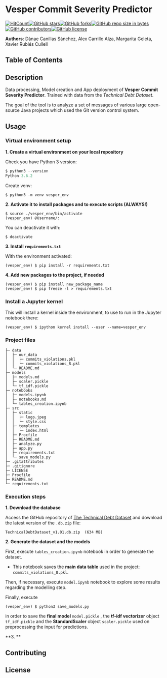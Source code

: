 # Vesper Commit Severity Predictor

[![HitCount](http://hits.dwyl.io/margaritageleta/vesper-tech-debt.svg)](http://hits.dwyl.io/margaritageleta/vesper-tech-debt)[![GitHub stars](https://img.shields.io/github/stars/margaritageleta/vesper-tech-debt.svg)](https://GitHub.com/margaritageleta/vesper-tech-debt/stargazers/)[![GitHub forks](https://img.shields.io/github/forks/margaritageleta/vesper-tech-debt.svg)](https://GitHub.com/margaritageleta/vesper-tech-debt/network/)[![GitHub repo size in bytes](https://img.shields.io/github/repo-size/margaritageleta/vesper-tech-debt.svg)](https://github.com/margaritageleta/vesper-tech-debt)[![GitHub contributors](https://img.shields.io/github/contributors/margaritageleta/vesper-tech-debt.svg)](https://GitHub.com/margaritageleta/vesper-tech-debt/graphs/contributors/)[![GitHub license](https://img.shields.io/github/license/margaritageleta/vesper-tech-debt.svg)](https://github.com/margaritageleta/vesper-tech-debt/blob/master/LICENSE)



**Authors**: Dànae Canillas Sánchez, Alex Carrillo Alza, Margarita Geleta, Xavier Rubiés Cullell





## Table of Contents





## Description

Data processing, Model creation and App deployment of **Vesper Commit Severity Predictor**. Trained with data from the *Technical Debt Dataset*.

The goal of the tool is to analyze a set of messages of various large open-source Java projects which used the Git version control system.



## Usage

### Virtual environment setup

**1. Create a virtual environment on your local repository**

Check you have Python 3 version:

```py
$ python3 --version
Python 3.6.2
```

Create venv:

```
$ python3 -m venv vesper_env
```



**2. Activate it to install packages and to execute scripts (ALWAYS!)**

```
$ source ./vesper_env/bin/activate
(vesper_env) @Username/:
```

You can deactivate it with:

```
$ deactivate
```



**3. Install `requirements.txt`**

With the environment activated:

```
(vesper_env) $ pip install -r requirements.txt 
```



**4. Add new packages to the project, if needed**

```
(vesper_env) $ pip install new_package_name
(vesper_env) $ pip freeze -l > requirements.txt 
```

### Install a Jupyter kernel

This will install a kernel inside the environment, to use to run in the Jupyter notebook there:

```
(vesper_env) $ ipython kernel install --user --name=vesper_env
```



### Project files

```
├─ data
│  ├─ our_data
│  │  ├─ commits_violations.pkl
│  │  └─ commits_violations_8.pkl
│  └─ README.md
├─ models
│  ├─ models.md
│  ├─ scaler.pickle
│  └─ tf_idf.pickle
├─ notebooks
│  ├─ models.ipynb
│  ├─ notebooks.md
│  └─ tables_creation.ipynb
├─ src
│  ├─ static
│  │  ├─ logo.jpeg
│  │  └─ style.css
│  ├─ templates
│  │  └─ index.html
│  ├─ Procfile
│  ├─ README.md
│  ├─ analyze.py
│  ├─ app.py
│  ├─ requirements.txt
│  └─ save_models.py
├─ .gitattributes
├─ .gitignore
├─ LICENSE
├─ Procfile
├─ README.md
└─ requirements.txt
```



### Execution steps

**1. Download the database**

Access the GitHub repository of [The Technical Debt Dataset](https://github.com/clowee/The-Technical-Debt-Dataset) and download the latest version of the `.db.zip`  file:

```
TechnicalDebtDataset_v1.01.db.zip  (634 MB)
```



**2. Generate the dataset and the models**

First, execute `tables_creation.ipynb` notebook in order to generate the dataset.

- This notebook saves the **main data table** used in the project: `commits_violations_8.pkl`.

Then, if necessary, execute `model.ipynb` notebook to explore some results regarding the modelling step.

Finally, execute

```
(vesper_env) $ python3 save_models.py
```

in order to save the **final model** `model.pickle` ,  the **tf-idf vectorizer** object `tf_idf.pickle` and the **StandardScaler** object `scaler.pickle` used on preprocessing the input for predictions.



**3. **



## Contributing



## License

